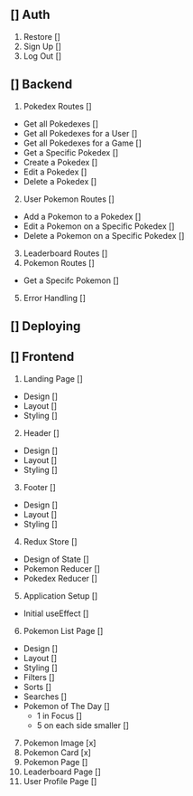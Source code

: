 ## [] Auth
1. Restore []
2. Sign Up []
3. Log Out []

## [] Backend
1. Pokedex Routes []
  * Get all Pokedexes []
  * Get all Pokedexes for a User []
  * Get all Pokedexes for a Game []
  * Get a Specific Pokedex []
  * Create a Pokedex []
  * Edit a Pokedex []
  * Delete a Pokedex []
2. User Pokemon Routes []
  * Add a Pokemon to a Pokedex []
  * Edit a Pokemon on a Specific Pokedex []
  * Delete a Pokemon on a Specific Pokedex []
3. Leaderboard Routes []
4. Pokemon Routes []
  * Get a Specifc Pokemon []
5. Error Handling []
  

## [] Deploying

## [] Frontend
1. Landing Page []
  * Design []
  * Layout []
  * Styling []
2. Header []
  * Design []
  * Layout []
  * Styling []
3. Footer []
  * Design []
  * Layout []
  * Styling []
4. Redux Store []
  * Design of State []
  * Pokemon Reducer []
  * Pokedex Reducer []
5. Application Setup []
  * Initial useEffect []
6. Pokemon List Page []
  * Design []
  * Layout []
  * Styling []
  * Filters []
  * Sorts []
  * Searches []
  * Pokemon of The Day []
    - 1 in Focus []
    - 5 on each side smaller []
7. Pokemon Image [x]
8. Pokemon Card [x]
9. Pokemon Page []
10. Leaderboard Page []
11. User Profile Page []